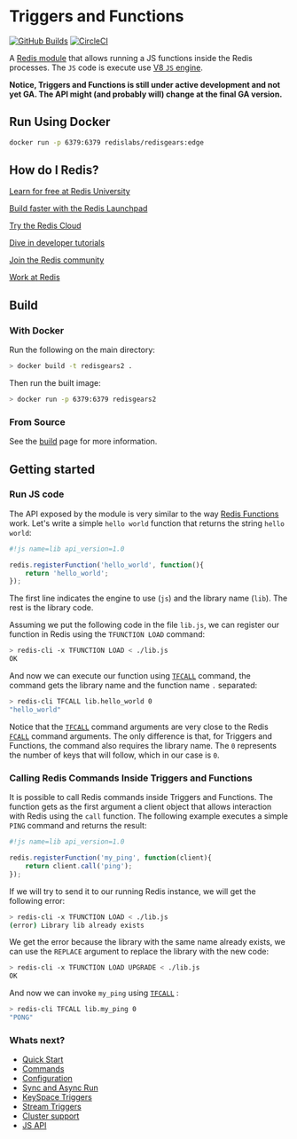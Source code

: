 # Triggers and Functions

[![GitHub Builds](https://github.com/RedisGears/RedisGears/actions/workflows/branch_merge.yml/badge.svg)](https://github.com/RedisGears/RedisGears/actions/workflows/branch_merge.yml)
[![CircleCI](https://circleci.com/gh/RedisGears/RedisGears/tree/master.svg?style=svg)](https://circleci.com/gh/RedisGears/RedisGears/tree/master)

A [Redis module](https://redis.io/docs/modules/) that allows running a JS functions inside the Redis processes. The `JS` code is execute use [V8 `JS` engine](https://v8.dev/).

**Notice, Triggers and Functions is still under active development and not yet GA. The API might (and probably will) change at the final GA version.**

## Run Using Docker

```bash
docker run -p 6379:6379 redislabs/redisgears:edge
```

## How do I Redis?

[Learn for free at Redis University](https://university.redis.com/)

[Build faster with the Redis Launchpad](https://launchpad.redis.com/)

[Try the Redis Cloud](https://redis.com/try-free/)

[Dive in developer tutorials](https://developer.redis.com/)

[Join the Redis community](https://redis.com/community/)

[Work at Redis](https://redis.com/company/careers/jobs/)

## Build

### With Docker

Run the following on the main directory:
```bash
> docker build -t redisgears2 .
```

Then run the built image:
```bash
> docker run -p 6379:6379 redisgears2
```

### From Source

See the [build](docs/build_instructions.md) page for more information.

## Getting started

### Run JS code
The API exposed by the module is very similar to the way [Redis Functions](https://redis.io/docs/manual/programmability/functions-intro/) work. Let's write a simple `hello world` function that returns the string `hello world`:
```js
#!js name=lib api_version=1.0

redis.registerFunction('hello_world', function(){
    return 'hello_world';
});
```
The first line indicates the engine to use (`js`) and the library name (`lib`). The rest is the library code.


Assuming we put the following code in the file `lib.js`, we can register our function in Redis using the `TFUNCTION LOAD` command:

```bash
> redis-cli -x TFUNCTION LOAD < ./lib.js
OK
```

And now we can execute our function using [`TFCALL`](docs/commands/tfcall.md) command, the command gets the library name and the function name `.` separated:

```bash
> redis-cli TFCALL lib.hello_world 0
"hello_world"
```

Notice that the [`TFCALL`](docs/commands/tfcall.md) command arguments are very close to the Redis [`FCALL`](https://redis.io/commands/fcall/) command arguments. The only difference is that, for Triggers and Functions, the command also requires the library name. The `0` represents the number of keys that will follow, which in our case is `0`.

### Calling Redis Commands Inside Triggers and Functions

It is possible to call Redis commands inside Triggers and Functions. The function gets as the first argument a client object that allows interaction with Redis using the `call` function. The following example executes a simple `PING` command and returns the result:

```js
#!js name=lib api_version=1.0

redis.registerFunction('my_ping', function(client){
    return client.call('ping');
});
```

If we will try to send it to our running Redis instance, we will get the following error:
```bash
> redis-cli -x TFUNCTION LOAD < ./lib.js
(error) Library lib already exists
```

We get the error because the library with the same name already exists, we can use the `REPLACE` argument to replace the library with the new code:
```bash
> redis-cli -x TFUNCTION LOAD UPGRADE < ./lib.js
OK
```

And now we can invoke `my_ping` using [`TFCALL`](docs/commands/tfcall.md) :
```bash
> redis-cli TFCALL lib.my_ping 0
"PONG"
```

### Whats next?

* [Quick Start](docs/docs/Quick_Start.md)
* [Commands](https://redis.io/commands)
* [Configuration](docs/docs/Configuration.md)
* [Sync and Async Run](docs/docs/concepts/Sync_Async.md)
* [KeySpace Triggers](docs/docs/concepts/triggers/KeySpace_Triggers.md)
* [Stream Triggers](docs/docs/concepts/triggers/Stream_Triggers.md)
* [Cluster support](docs/docs/concepts/Cluster_Support.md)
* [JS API](docs/docs/concepts//JavaScript_API.md)
